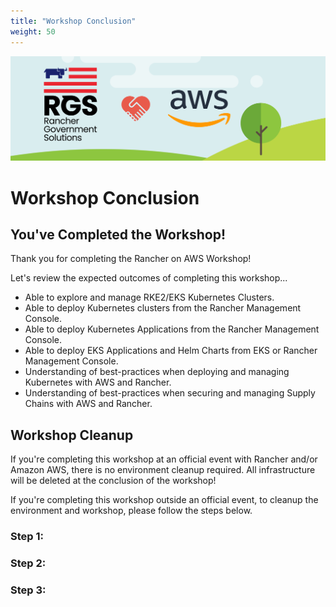 ```yaml
---
title: "Workshop Conclusion"
weight: 50
---
```


![rgs-aws-banner](/static/images/rgs-aws-banner.png)

# Workshop Conclusion


## You've Completed the Workshop!

Thank you for completing the Rancher on AWS Workshop!

Let's review the expected outcomes of completing this workshop...
* Able to explore and manage RKE2/EKS Kubernetes Clusters.
* Able to deploy Kubernetes clusters from the Rancher Management Console.
* Able to deploy Kubernetes Applications from the Rancher Management Console.
* Able to deploy EKS Applications and Helm Charts from EKS or Rancher Management Console.
* Understanding of best-practices when deploying and managing Kubernetes with AWS and Rancher.
* Understanding of best-practices when securing and managing Supply Chains with AWS and Rancher.


## Workshop Cleanup

If you're completing this workshop at an official event with Rancher and/or Amazon AWS, there is no environment cleanup required. All infrastructure will be deleted at the conclusion of the workshop!

If you're completing this workshop outside an official event, to cleanup the environment and workshop, please follow the steps below.

### Step 1:


### Step 2:


### Step 3:

